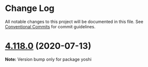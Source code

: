 # Change Log

All notable changes to this project will be documented in this file.
See [Conventional Commits](https://conventionalcommits.org) for commit guidelines.

# [4.118.0](https://github.com/wix/yoshi/compare/v4.117.0...v4.118.0) (2020-07-13)

**Note:** Version bump only for package yoshi

